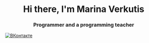 <div id="header" align="center">
	<h1>Hi there, I'm Marina Verkutis</h1>
	<h3>Рrogrammer and a programming teacher</h3>
</div>
<a href="https://vk.com/marinaverkutis">
	<img src="https://img.shields.io/badge/Вконтакте-blue?style=for-the-badge&logo=Vkn&logoColor=white" alt="ВКонтакте"/>
</a>
